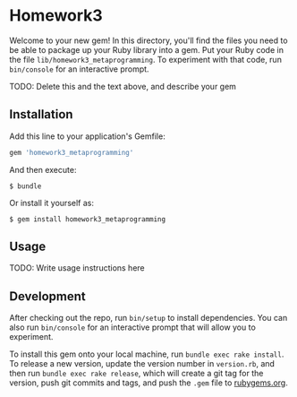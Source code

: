 # Homework3

Welcome to your new gem! In this directory, you'll find the files you need to be able to package up your Ruby library into a gem. Put your Ruby code in the file `lib/homework3_metaprogramming`. To experiment with that code, run `bin/console` for an interactive prompt.

TODO: Delete this and the text above, and describe your gem

## Installation

Add this line to your application's Gemfile:

```ruby
gem 'homework3_metaprogramming'
```

And then execute:

    $ bundle

Or install it yourself as:

    $ gem install homework3_metaprogramming

## Usage

TODO: Write usage instructions here

## Development

After checking out the repo, run `bin/setup` to install dependencies. You can also run `bin/console` for an interactive prompt that will allow you to experiment.

To install this gem onto your local machine, run `bundle exec rake install`. To release a new version, update the version number in `version.rb`, and then run `bundle exec rake release`, which will create a git tag for the version, push git commits and tags, and push the `.gem` file to [rubygems.org](https://rubygems.org).
